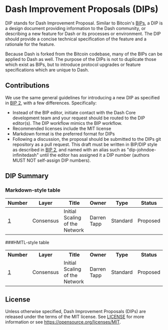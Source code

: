 # Dash Improvement Proposals (DIPs)

DIP stands for Dash Improvement Proposal. Similar to Bitcoin's [BIPs](https://github.com/bitcoin/bips/), a DIP is a design document providing information to the Dash community, or describing a new feature for Dash or its processes or environment. The DIP should provide a concise technical specification of the feature and a rationale for the feature.

Because Dash is forked from the Bitcoin codebase, many of the BIPs can be applied to Dash as well. The purpose of the DIPs is not to duplicate those which exist as BIPs, but to introduce protocol upgrades or feature specifications which are unique to Dash.


## Contributions

We use the same general guidelines for introducing a new DIP as specified in [BIP 2](https://github.com/bitcoin/bips/blob/master/bip-0002.mediawiki), with a few differences. Specifically:

* Instead of the BIP editor, initiate contact with the Dash Core development team and your request should be routed to the DIP editor(s). The DIP workflow mimics the BIP workflow.
* Recommended licenses include the MIT license
* Markdown format is the preferred format for DIPs
* Following a discussion, the proposal should be submitted to the DIPs git repository as a pull request. This draft must be written in BIP/DIP style as described in [BIP 2](https://github.com/bitcoin/bips/blob/master/bip-0002.mediawiki), and named with an alias such as "dip-johndoe-infinitedash" until the editor has assigned it a DIP number (authors MUST NOT self-assign DIP numbers).

## DIP Summary

### Markdown-style table

Number                | Layer                 | Title                                                        | Owner                | Type                  | Status
---------------------- | -------------------- | -------------------------------------------------- | -------------------- | -------------------- | --------------------
[1](dip-0001.md) | Consensus         | Initial Scaling of the Network                | Darren Tapp       | Standard           | Proposed



###HMTL-style table

<table>
	<tr>
		<th>Number</th>
		<th>Layer</th>
		<th>Title</th>
		<th>Owner</th>
		<th>Type</th>
		<th>Status</th>
	</tr>
	<tr>
		<td><a href="dip-0001.md">1</a></td>
		<td>Consensus</td>
		<td>Initial Scaling of the Network</td>
		<td>Darren Tapp</td>
		<td>Standard</td>
		<td>Proposed</td>
	</tr>
</table>


## License

Unless otherwise specified, Dash Improvement Proposals (DIPs) are released under the terms of the MIT license. See [LICENSE](LICENSE) for more information or see https://opensource.org/licenses/MIT.
